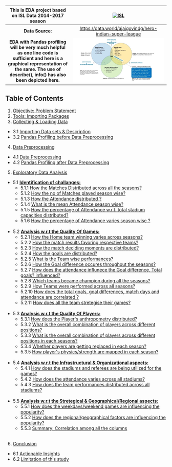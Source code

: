 |**This is EDA project based on ISL Data 2014-2017 season**   |[![ISL](https://github.com/pathakchiranjit1988/EDA_Projects_INSAID_June2020_batch/blob/master/ISL_pics.jpg?raw=true "ISL")](https://github.com/pathakchiranjit1988/EDA_Projects_INSAID_June2020_batch/blob/master/ISL_pics.jpg?raw=true "ISL")   |
| :------------: | :------------: |
| **Data Source:**  |  https://data.world/ajaigovindg/hero-indian-super-league |
| **EDA with Pandas profiling will be very much helpful as one line code is sufficient and here is a graphical representation of the same. The use of describe(), info() has also been depicted here.**  | [![ISL2](https://github.com/pathakchiranjit/EDA_Projects_INSAID_June2020_batch/blob/master/EDA_snaps.JPG?raw=true "ISL2")](https://github.com/pathakchiranjit/EDA_Projects_INSAID_June2020_batch/blob/master/EDA_snaps.JPG?raw=true "ISL2")  |

## Table of Contents

1. [Objective: Problem Statement](#section1)<br>
2. [Tools: Importing Packages](#section2)<br>
3. [Collecting & Loading Data](#section3)<br>
  - 3.1 [Importing Data sets & Description](#section301)<br>
  - 3.2 [Pandas Profiling before Data Preprocessing](#section302)<br>
4. [Data Preprocessing](#section4)<br>
  - 4.1 [Data Preprocessing](#section401)<br>
  - 4.2 [Pandas Profiling after Data Preprocessing](#section402)<br>
5. [Exploratory Data Analysis](#section5)<br>
  - 5.1 [**Identification of challanges:**](#section501)<br>
    - 5.1.1 [How the Matches Distributed across all the seasons?](#section50101)<br>
    - 5.1.2 [How the no of Matches played season wise?](#section50102)<br>
    - 5.1.3 [How the Attendance distributed ?](#section50103)<br>
    - 5.1.4 [What is the mean Attendance season wise?](#section50104)<br>
    - 5.1.5 [How the percentage of Attendance w.r.t. total stadium capacities distributed?](#section50105)<br>
    - 5.1.6 [How the percentage of Attendance varies season wise ?](#section50106)<br><br>
  - 5.2 [**Analysis w.r.t the Quality Of Games:**](#section502)<br>
      - 5.2.1 [How the Home team winning varies across seasons?](#section50201)<br>
      - 5.2.2 [How the match results favoring respective teams?](#section50202)<br>
      - 5.2.3 [How the match deciding moments are distributed?](#section50203)<br>
      - 5.2.4 [How the goals are distributed?](#section50204)<br>
      - 5.2.5 [What is the Team wise performances?](#section50205)<br> 
      - 5.2.6 [How the Goal difference occures throughout the seasons?](#section50206)<br> 
      - 5.2.7 [How does the attendance influnece the Goal difference, Total goals? influenced?](#section50207)<br>
      - 5.2.8 [Which teams became champion during all the seasons?](#section50208)<br>
      - 5.2.9 [How Teams were performed across all seasons?](#section50209)<br>
      - 5.2.10 [How does the total goals, goal differences, match days and attendance are correlated ?](#section50210)<br>
      - 5.2.11 [How does all the team stretegise their games?](#section50211)<br> <br>
  - 5.3 [**Analysis w.r.t the Quality Of Players:**](#section503)<br>
      - 5.3.1 [How does the Player's anthropometry distributed?](#section50301)<br>
      - 5.3.2 [What is the overall combination of players across different positions?](#section50302)<br>
      - 5.3.3 [What is the overall combination of players across different positions in each seasons?](#section50303)<br>
      - 5.3.4 [Whether players are getting replaced in each season?](#section50304)<br>
      - 5.3.5 [How player's physics/strength are mapped in each season?](#section50305)<br><br>
  - 5.4 [**Analysis w.r.t the Infrastructural & Organizational aspects:**](#section504)<br>
      - 5.4.1 [How does the stadiums and referees are being utilized for the games?](#section50401)<br>
      - 5.4.2 [How does the attendance varies across all stadiums?](#section50402)<br>
      - 5.4.3 [How does the team performances distributed across all stadiums?](#section50403)<br><br>
  - 5.5 [**Analysis w.r.t the Stretegical & Geographical/Regional aspects:**](#section505)<br>
      - 5.5.1 [How does the weekdays/weekend games are influencing the popularity?](#section50501)<br>
      - 5.5.2 [How does the regional/geographical factors are influencing the popularity?](#section50502)<br>
      - 5.5.3 [Summary: Correlation among all the columns](#section50503)<br><br> 
6. [Conclusion](#section6)
  - 6.1 [Actionable Insights](#section601)
  - 6.2 [Limitation of this study](#section602)
